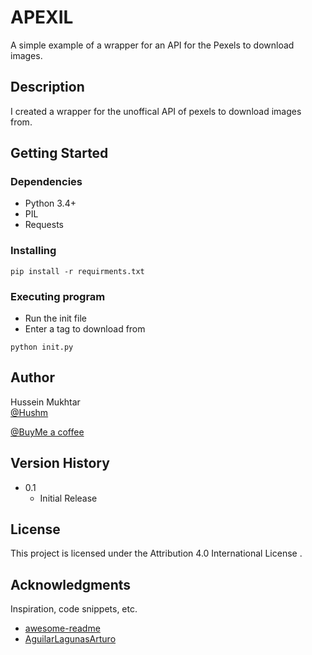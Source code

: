 # APEXIL

A simple example of a wrapper for an API for the Pexels to download images.

## Description

I created a wrapper for the unoffical API of pexels to download images from. 

## Getting Started

### Dependencies

* Python 3.4+
* PIL 
* Requests

### Installing

```
pip install -r requirments.txt
```


### Executing program

* Run the init file
* Enter a tag to download from 
```
python init.py
```


## Author

Hussein Mukhtar   
[@Hushm](https://twitter.com/Hushm_)

[@BuyMe a coffee](https://www.buymeacoffee.com/Hushmkun)

## Version History


* 0.1
    * Initial Release

## License

This project is licensed under the Attribution 4.0 International License .

## Acknowledgments

Inspiration, code snippets, etc.
* [awesome-readme](https://github.com/matiassingers/awesome-readme)
* [AguilarLagunasArturo](https://github.com/AguilarLagunasArturo/pexels-api)
